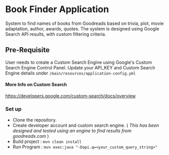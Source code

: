 # Book Finder Application

System to find names of books from Goodreads based on trivia, plot, movie adaptation, author, awards, quotes. The system is 
designed using Google Search API results, with custom filtering criteria.

## Pre-Requisite
User needs to create a Custom Search Engine using Google's Custom Search Engine Control Panel.
Update your API_KEY and Custom Search Engine details under
```/main/resources/application-config.yml``` 
#### More Info on Custom Search
https://developers.google.com/custom-search/docs/overview

### Set up
 * Clone the repository.
 * Create developer account and custom search engine. ( _This has been designed and tested using an engine to find results from goodreads.com_ )
 * Build project :  ```mvn clean install```
 * Run Program : ```mvn exec:java "-Dapi.q=<your_custom_query_string>"```
 
 